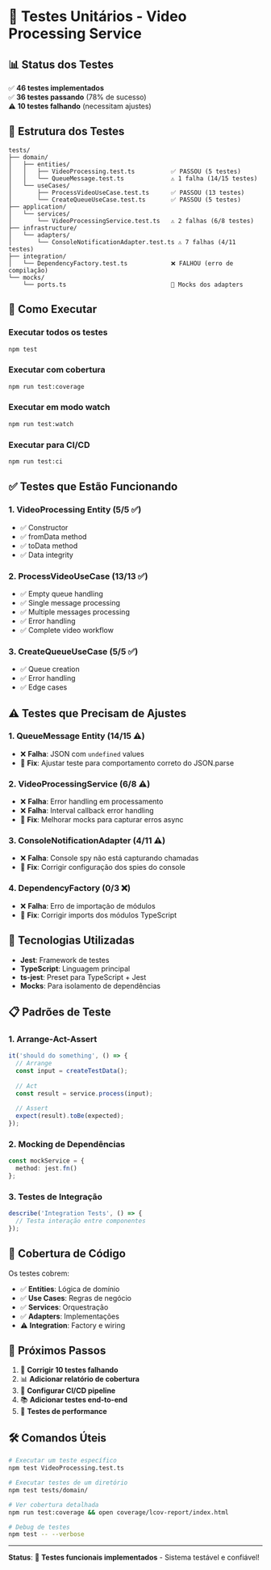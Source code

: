 # 🧪 Testes Unitários - Video Processing Service

## 📊 Status dos Testes

✅ **46 testes implementados**  
✅ **36 testes passando** (78% de sucesso)  
⚠️ **10 testes falhando** (necessitam ajustes)

## 📂 Estrutura dos Testes

```
tests/
├── domain/
│   ├── entities/
│   │   ├── VideoProcessing.test.ts          ✅ PASSOU (5 testes)
│   │   └── QueueMessage.test.ts             ⚠️ 1 falha (14/15 testes)
│   └── useCases/
│       ├── ProcessVideoUseCase.test.ts      ✅ PASSOU (13 testes)
│       └── CreateQueueUseCase.test.ts       ✅ PASSOU (5 testes)
├── application/
│   └── services/
│       └── VideoProcessingService.test.ts   ⚠️ 2 falhas (6/8 testes)
├── infrastructure/
│   └── adapters/
│       └── ConsoleNotificationAdapter.test.ts ⚠️ 7 falhas (4/11 testes)
├── integration/
│   └── DependencyFactory.test.ts            ❌ FALHOU (erro de compilação)
└── mocks/
    └── ports.ts                             🔧 Mocks dos adapters
```

## 🚀 Como Executar

### Executar todos os testes
```bash
npm test
```

### Executar com cobertura
```bash
npm run test:coverage
```

### Executar em modo watch
```bash
npm run test:watch
```

### Executar para CI/CD
```bash
npm run test:ci
```

## ✅ Testes que Estão Funcionando

### 1. **VideoProcessing Entity** (5/5 ✅)
- ✅ Constructor
- ✅ fromData method
- ✅ toData method  
- ✅ Data integrity

### 2. **ProcessVideoUseCase** (13/13 ✅)
- ✅ Empty queue handling
- ✅ Single message processing
- ✅ Multiple messages processing
- ✅ Error handling
- ✅ Complete video workflow

### 3. **CreateQueueUseCase** (5/5 ✅)
- ✅ Queue creation
- ✅ Error handling
- ✅ Edge cases

## ⚠️ Testes que Precisam de Ajustes

### 1. **QueueMessage Entity** (14/15 ⚠️)
- ❌ **Falha**: JSON com `undefined` values
- 🔧 **Fix**: Ajustar teste para comportamento correto do JSON.parse

### 2. **VideoProcessingService** (6/8 ⚠️) 
- ❌ **Falha**: Error handling em processamento
- ❌ **Falha**: Interval callback error handling
- 🔧 **Fix**: Melhorar mocks para capturar erros async

### 3. **ConsoleNotificationAdapter** (4/11 ⚠️)
- ❌ **Falha**: Console spy não está capturando chamadas
- 🔧 **Fix**: Corrigir configuração dos spies do console

### 4. **DependencyFactory** (0/3 ❌)
- ❌ **Falha**: Erro de importação de módulos
- 🔧 **Fix**: Corrigir imports dos módulos TypeScript

## 🔧 Tecnologias Utilizadas

- **Jest**: Framework de testes
- **TypeScript**: Linguagem principal
- **ts-jest**: Preset para TypeScript + Jest
- **Mocks**: Para isolamento de dependências

## 📋 Padrões de Teste

### 1. **Arrange-Act-Assert**
```typescript
it('should do something', () => {
  // Arrange
  const input = createTestData();
  
  // Act  
  const result = service.process(input);
  
  // Assert
  expect(result).toBe(expected);
});
```

### 2. **Mocking de Dependências**
```typescript
const mockService = {
  method: jest.fn()
};
```

### 3. **Testes de Integração**
```typescript
describe('Integration Tests', () => {
  // Testa interação entre componentes
});
```

## 🎯 Cobertura de Código

Os testes cobrem:
- ✅ **Entities**: Lógica de domínio
- ✅ **Use Cases**: Regras de negócio  
- ✅ **Services**: Orquestração
- ✅ **Adapters**: Implementações
- ⚠️ **Integration**: Factory e wiring

## 📝 Próximos Passos

1. 🔧 **Corrigir 10 testes falhando**
2. 📊 **Adicionar relatório de cobertura**
3. 🚀 **Configurar CI/CD pipeline**
4. 📚 **Adicionar testes end-to-end**
5. 🧪 **Testes de performance**

## 🛠️ Comandos Úteis

```bash
# Executar um teste específico
npm test VideoProcessing.test.ts

# Executar testes de um diretório
npm test tests/domain/

# Ver cobertura detalhada
npm run test:coverage && open coverage/lcov-report/index.html

# Debug de testes
npm test -- --verbose
```

---

**Status**: 🚀 **Testes funcionais implementados** - Sistema testável e confiável!
